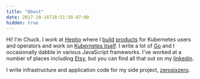 ```yaml
---
title: "About"
date: 2017-10-16T18:51:58-07:00
hidden: true
---
```


Hi! I'm Chuck. I work at [Heptio][1] where I [build][sonobuoy] [products][2] for Kubernetes users and operators and work on [Kubernetes itself][commits]. I write a lot of [Go][3] and I occasionally dabble in various JavaScript frameworks. I've worked at a number of places including [Etsy][4], but you can find all that out on my [linkedin][5].

I write infrastructure and application code for my side project, [zerosixzero][z6z].

[1]: https://heptio.com
[2]: https://scanner.heptio.com
[3]: https://golang.org/
[4]: https://etsy.com
[5]: https://www.linkedin.com/in/hachuck/
[sonobuoy]: https://github.com/heptio/sonobuoy
[commits]: https://github.com/kubernetes/kubernetes/commits/master?author=chuckha
[z6z]: https://zerosixzeromap.com/